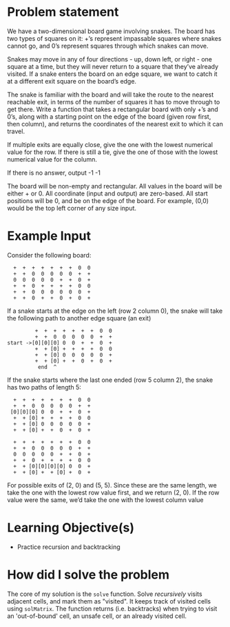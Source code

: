 # Problem statement

We have a two-dimensional board game involving snakes.
The board has two types of squares on it: +’s represent
impassable squares where snakes cannot go, and 0’s
represent squares through which snakes can move.

Snakes may move in any of four directions - up, down
left, or right - one square at a time, but they will
never return to a square that they’ve already visited.
If a snake enters the board on an edge square, we want
to catch it at a different exit square on the board’s
edge.

The snake is familiar with the board and will take the
route to the nearest reachable exit, in terms of the
number of squares it has to move through to get there.
Write a function that takes a rectangular board with
only +’s and 0’s, along with a starting point on the
edge of the board (given row first, then column), and
returns the coordinates of the nearest exit to which it
can travel.

If multiple exits are equally close, give the one with
the lowest numerical value for the row. If there is
still a tie, give the one of those with the lowest
numerical value for the column.

If there is no answer, output -1 -1

The board will be non-empty and rectangular. All values
in the board will be either + or 0. All coordinate
(input and output) are zero-based. All start positions
will be 0, and be on the edge of the board. For example,
(0,0) would be the top left corner of any size input.

# Example Input

Consider the following board:

```
  +  +  +  +  +  +  +  0  0
  +  +  0  0  0  0  0  +  +
  0  0  0  0  0  +  +  0  +
  +  +  0  +  +  +  +  0  0
  +  +  0  0  0  0  0  0  +
  +  +  0  +  +  0  +  0  +
```

If a snake starts at the edge on the left (row 2 column 0), the snake will take the following path to another edge square (an exit)

```
         +  +  +  +  +  +  +  0  0
         +  +  0  0  0  0  0  +  +
start ->[0][0][0] 0  0  +  +  0  +
         +  + [0] +  +  +  +  0  0
         +  + [0] 0  0  0  0  0  +
         +  + [0] +  +  0  +  0  +
          end  ^
```

If the snake starts where the last one ended (row 5 column 2), the snake has two paths of length 5:

```
  +  +  +  +  +  +  +  0  0
  +  +  0  0  0  0  0  +  +
 [0][0][0] 0  0  +  +  0  +
  +  + [0] +  +  +  +  0  0
  +  + [0] 0  0  0  0  0  +
  +  + [0] +  +  0  +  0  +

  +  +  +  +  +  +  +  0  0
  +  +  0  0  0  0  0  +  +
  0  0  0  0  0  +  +  0  +
  +  +  0  +  +  +  +  0  0
  +  + [0][0][0][0] 0  0  +
  +  + [0] +  + [0] +  0  +
```

For possible exits of (2, 0) and (5, 5). Since these are the same length, we take the one with the lowest row value first, and we return (2, 0). If the row value were the same, we’d take the one with the lowest column value

# Learning Objective(s)

- Practice recursion and backtracking

# How did I solve the problem

The core of my solution is the `solve` function. Solve _recursively_ visits adjacent cells,
and mark them as "visited". It keeps track of visited cells using `solMatrix`. The function
returns (i.e. backtracks) when trying to visit an 'out-of-bound' cell, an unsafe cell, or
an already visited cell.
